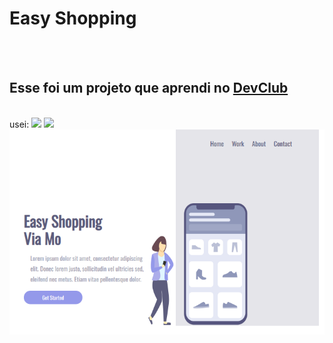 <h1> Easy Shopping </h1>
<br>
<br>
<h2>Esse foi um projeto que aprendi no <a href="https://Rodolfomori.com.br/devclub">DevClub</a></h2>
<br>
usei:
<img src="https://img.shields.io/badge/HTML5-E34F26?style=for-the-badge&logo=html5&logoColor=white"?>  
<img src="https://img.shields.io/badge/CSS3-1572B6?style=for-the-badge&logo=css3&logoColor=white"/>

 <img src="https://github.com/Silvaguedes/Easy-Shopping/blob/main/Captura%20de%20tela%202023-10-21%20175116.png?raw=true"/> 
